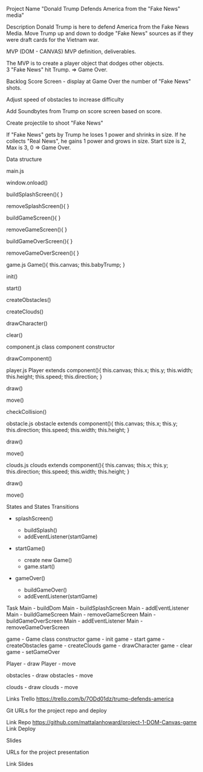 Project Name
"Donald Trump Defends America from the "Fake News" media"

Description
Donald Trump is here to defend America from the Fake News Media.  Move Trump up and down to dodge "Fake News" sources as if they were draft cards for the Vietnam war.  


MVP (DOM - CANVAS)
MVP definition, deliverables.


The MVP is to create a player object that dodges other objects.  
3 "Fake News" hit Trump. => Game Over.


Backlog
Score Screen - display at Game Over the number of "Fake News" shots.

Adjust speed of obstacles to increase difficulty

Add Soundbytes from Trump on score screen based on score. 

Create projectile to shoot "Fake News"

If "Fake News" gets by Trump he loses 1 power and shrinks in size.  If he collects "Real News", he gains 1 power and grows in size.  Start size is 2, Max is 3, 0 => Game Over. 




Data structure

main.js

window.onload()

buildSplashScreen(){
}

removeSplashScreen(){
}

buildGameScreen(){
}

removeGameScreen(){
}

buildGameOverScreen(){
}

removeGameOverScreen(){
}


game.js
Game(){
  this.canvas;
  this.babyTrump;
}

init()

start()

createObstacles()

createClouds()

drawCharacter()

clear()


<!-- projectile.js

move()

draw()

checkCollision() -->

component.js
class component
    constructor

drawComponent()


player.js
Player extends component(){
  this.canvas;
  this.x;
  this.y;
  this.width;
  this.height;
  this.speed; 
  this.direction;
}

draw()

move()

checkCollision()

<!-- shoot() -->



obstacle.js
obstacle extends component(){
  this.canvas;
  this.x;
  this.y;
  this.direction;
  this.speed;
  this.width;
  this.height;
}

draw()

move()


clouds.js
clouds extends component(){
  this.canvas;
  this.x;
  this.y;
  this.direction;
  this.speed;
  this.width;
  this.height;
}

draw()

move()


<!-- realNews(){
  this.canvas;
  this.x;
  this.y;
  this.direction;
  this.speed;
  this.width;
  this.height;
} -->



<!-- checkifPassedTrump() -->

<!-- bounceBack() -->





States and States Transitions
- splashScreen()
  - buildSplash()
  - addEventListener(startGame)
  
  
- startGame()
  - create new Game()
  - game.start()
  
  
- gameOver()
  - buildGameOver()
  - addEventListener(startGame) 


Task
Main - buildDom
Main - buildSplashScreen
Main - addEventListener
Main - buildGameScreen
Main - removeGameScreen
Main - buildGameOverScreen
Main - addEventListener
Main - removeGameOverScreen

game - Game class constructor
game - init
game - start
game - createObstacles
game - createClouds
game - drawCharacter
game - clear
game - setGameOver

<!-- projectile - move
projectile - draw
projectile - check collition -->

Player - draw
Player - move

obstacles - draw
obstacles - move

clouds - draw
clouds - move

Links
Trello
https://trello.com/b/7ODd01dz/trump-defends-america

Git
URLs for the project repo and deploy

Link Repo 
https://github.com/mattalanhoward/project-1-DOM-Canvas-game
Link Deploy

Slides

URLs for the project presentation

Link Slides